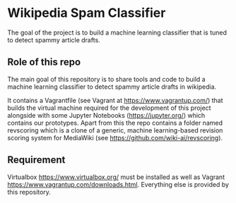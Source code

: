 # Wikipedia Spam Classifier
The goal of the project is to build a machine learning classifier that is tuned to detect spammy article drafts.


## Role of this repo

The main goal of this repository is to share tools and code to build a machine learning classifier to detect spammy article drafts in wikipedia. 

It contains a Vagrantfile (see Vagrant at https://www.vagrantup.com/) that builds the virtual machine required for the development of this project alongside with some Jupyter Notebooks (https://jupyter.org/) which contains our prototypes. Apart from this the repo contains a folder named revscoring which is a clone of a generic, machine learning-based revision scoring system for MediaWiki (see https://github.com/wiki-ai/revscoring). 


## Requirement

Virtualbox https://www.virtualbox.org/ must be installed as well as Vagrant https://www.vagrantup.com/downloads.html. Everything else is provided by this repository. 

